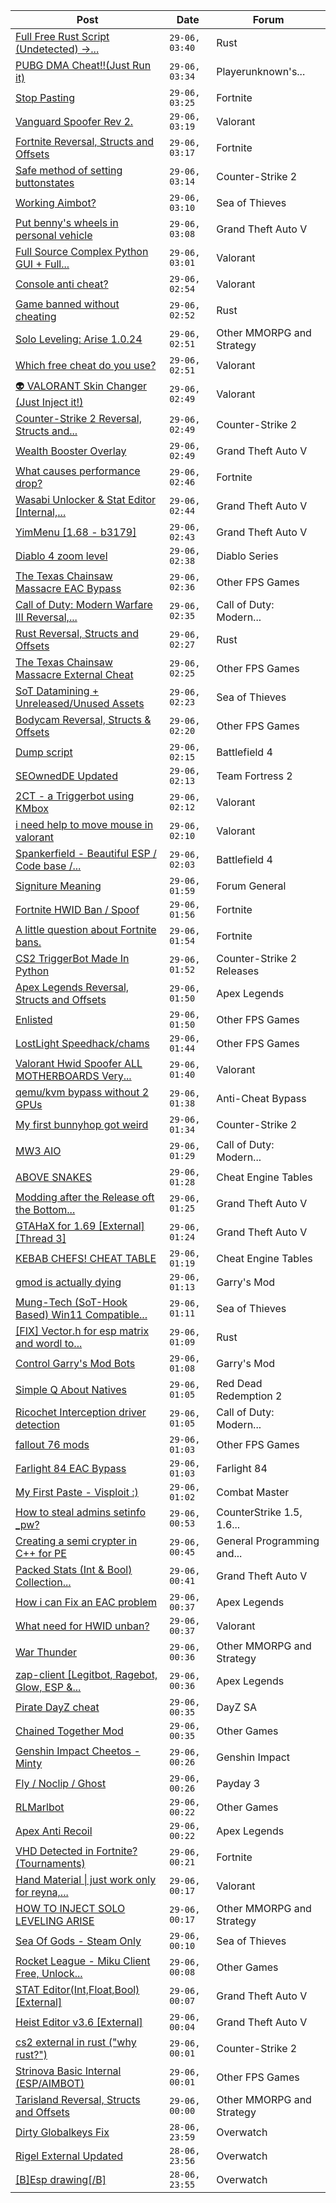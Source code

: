|Post|Date|Forum|
|----|----|-----|
|[Full Free Rust Script (Undetected) ->...](https://www.unknowncheats.me/forum/rust/634920-free-rust-script-undetected-30-04-2024-a.html)|`29-06, 03:40`|Rust|
|[PUBG DMA Cheat!!(Just Run it)](https://www.unknowncheats.me/forum/playerunknown-s-battlegrounds/644302-pubg-dma-cheat-run.html)|`29-06, 03:34`|Playerunknown's...|
|[Stop Pasting](https://www.unknowncheats.me/forum/fortnite/641785-stop-pasting.html)|`29-06, 03:25`|Fortnite|
|[Vanguard Spoofer Rev 2.](https://www.unknowncheats.me/forum/valorant/612562-vanguard-spoofer-rev-2-a.html)|`29-06, 03:19`|Valorant|
|[Fortnite Reversal, Structs and Offsets](https://www.unknowncheats.me/forum/fortnite/235061-fortnite-reversal-structs-offsets.html)|`29-06, 03:17`|Fortnite|
|[Safe method of setting buttonstates](https://www.unknowncheats.me/forum/counter-strike-2-a/641268-safe-method-setting-buttonstates.html)|`29-06, 03:14`|Counter-Strike 2|
|[Working Aimbot?](https://www.unknowncheats.me/forum/sea-of-thieves/642582-aimbot.html)|`29-06, 03:10`|Sea of Thieves|
|[Put benny's wheels in personal vehicle](https://www.unknowncheats.me/forum/grand-theft-auto-v/376369-bennys-wheels-personal-vehicle.html)|`29-06, 03:08`|Grand Theft Auto V|
|[Full Source Complex Python GUI + Full...](https://www.unknowncheats.me/forum/valorant/613998-source-complex-python-gui-valorant-cheat.html)|`29-06, 03:01`|Valorant|
|[Console anti cheat?](https://www.unknowncheats.me/forum/valorant/644294-console-anti-cheat.html)|`29-06, 02:54`|Valorant|
|[Game banned without cheating](https://www.unknowncheats.me/forum/rust/644710-game-banned-cheating.html)|`29-06, 02:52`|Rust|
|[Solo Leveling: Arise 1.0.24](https://www.unknowncheats.me/forum/other-mmorpg-and-strategy/632972-solo-leveling-arise-1-0-24-a.html)|`29-06, 02:51`|Other MMORPG and Strategy|
|[Which free cheat do you use?](https://www.unknowncheats.me/forum/valorant/644508-free-cheat.html)|`29-06, 02:51`|Valorant|
|[👽 VALORANT Skin Changer (Just Inject it!)](https://www.unknowncheats.me/forum/valorant/517551-valorant-skin-changer-inject.html)|`29-06, 02:49`|Valorant|
|[Counter-Strike 2 Reversal, Structs and...](https://www.unknowncheats.me/forum/counter-strike-2-a/576077-counter-strike-2-reversal-structs-offsets.html)|`29-06, 02:49`|Counter-Strike 2|
|[Wealth Booster Overlay](https://www.unknowncheats.me/forum/grand-theft-auto-v/506221-wealth-booster-overlay.html)|`29-06, 02:49`|Grand Theft Auto V|
|[What causes performance drop?](https://www.unknowncheats.me/forum/fortnite/644707-causes-performance-drop.html)|`29-06, 02:46`|Fortnite|
|[Wasabi Unlocker & Stat Editor \[Internal,...](https://www.unknowncheats.me/forum/grand-theft-auto-v/579552-wasabi-unlocker-stat-editor-internal-1-67-a.html)|`29-06, 02:44`|Grand Theft Auto V|
|[YimMenu \[1.68 - b3179\]](https://www.unknowncheats.me/forum/grand-theft-auto-v/476972-yimmenu-1-68-b3179.html)|`29-06, 02:43`|Grand Theft Auto V|
|[Diablo 4 zoom level](https://www.unknowncheats.me/forum/diablo-series/636402-diablo-4-zoom-level.html)|`29-06, 02:38`|Diablo Series|
|[The Texas Chainsaw Massacre EAC Bypass](https://www.unknowncheats.me/forum/other-fps-games/631803-texas-chainsaw-massacre-eac-bypass.html)|`29-06, 02:36`|Other FPS Games|
|[Call of Duty: Modern Warfare III Reversal,...](https://www.unknowncheats.me/forum/call-of-duty-modern-warfare-iii/605287-call-duty-modern-warfare-iii-reversal-structs-offsets.html)|`29-06, 02:35`|Call of Duty: Modern...|
|[Rust Reversal, Structs and Offsets](https://www.unknowncheats.me/forum/rust/164256-rust-reversal-structs-offsets.html)|`29-06, 02:27`|Rust|
|[The Texas Chainsaw Massacre External Cheat](https://www.unknowncheats.me/forum/other-fps-games/638980-texas-chainsaw-massacre-external-cheat.html)|`29-06, 02:25`|Other FPS Games|
|[SoT Datamining + Unreleased/Unused Assets](https://www.unknowncheats.me/forum/sea-of-thieves/624262-sot-datamining-unreleased-unused-assets.html)|`29-06, 02:23`|Sea of Thieves|
|[Bodycam Reversal, Structs & Offsets](https://www.unknowncheats.me/forum/other-fps-games/640993-bodycam-reversal-structs-offsets.html)|`29-06, 02:20`|Other FPS Games|
|[Dump script](https://www.unknowncheats.me/forum/battlefield-4-a/644168-dump-script.html)|`29-06, 02:15`|Battlefield 4|
|[SEOwnedDE Updated](https://www.unknowncheats.me/forum/team-fortress-2-a/644283-seownedde-updated.html)|`29-06, 02:13`|Team Fortress 2|
|[2CT - a Triggerbot using KMbox](https://www.unknowncheats.me/forum/valorant/643856-2ct-triggerbot-using-kmbox.html)|`29-06, 02:12`|Valorant|
|[i need help to move mouse in valorant](https://www.unknowncheats.me/forum/valorant/644701-help-move-mouse-valorant.html)|`29-06, 02:10`|Valorant|
|[Spankerfield - Beautiful ESP / Code base /...](https://www.unknowncheats.me/forum/battlefield-4-a/493695-spankerfield-beautiful-esp-code-base-clean-screenshots.html)|`29-06, 02:03`|Battlefield 4|
|[Signiture Meaning](https://www.unknowncheats.me/forum/forum-general/644644-signiture-meaning.html)|`29-06, 01:59`|Forum General|
|[Fortnite HWID Ban / Spoof](https://www.unknowncheats.me/forum/fortnite/644660-fortnite-hwid-ban-spoof.html)|`29-06, 01:56`|Fortnite|
|[A little question about Fortnite bans.](https://www.unknowncheats.me/forum/fortnite/644260-little-question-fortnite-bans.html)|`29-06, 01:54`|Fortnite|
|[CS2 TriggerBot Made In Python](https://www.unknowncheats.me/forum/counter-strike-2-releases/608773-cs2-triggerbot-python.html)|`29-06, 01:52`|Counter-Strike 2 Releases|
|[Apex Legends Reversal, Structs and Offsets](https://www.unknowncheats.me/forum/apex-legends/319804-apex-legends-reversal-structs-offsets.html)|`29-06, 01:50`|Apex Legends|
|[Enlisted](https://www.unknowncheats.me/forum/other-fps-games/606225-enlisted.html)|`29-06, 01:50`|Other FPS Games|
|[LostLight Speedhack/chams](https://www.unknowncheats.me/forum/other-fps-games/623009-lostlight-speedhack-chams.html)|`29-06, 01:44`|Other FPS Games|
|[Valorant Hwid Spoofer ALL MOTHERBOARDS Very...](https://www.unknowncheats.me/forum/valorant/644272-valorant-hwid-spoofer-motherboards-easy-delay-ban.html)|`29-06, 01:40`|Valorant|
|[qemu/kvm bypass without 2 GPUs](https://www.unknowncheats.me/forum/anti-cheat-bypass/644618-qemu-kvm-bypass-2-gpus.html)|`29-06, 01:38`|Anti-Cheat Bypass|
|[My first bunnyhop got weird](https://www.unknowncheats.me/forum/counter-strike-2-a/644676-bunnyhop-weird.html)|`29-06, 01:34`|Counter-Strike 2|
|[MW3 AIO](https://www.unknowncheats.me/forum/call-of-duty-modern-warfare-iii/643179-mw3-aio.html)|`29-06, 01:29`|Call of Duty: Modern...|
|[ABOVE SNAKES](https://www.unknowncheats.me/forum/cheat-engine-tables/644696-snakes.html)|`29-06, 01:28`|Cheat Engine Tables|
|[Modding after the Release oft the Bottom...](https://www.unknowncheats.me/forum/grand-theft-auto-v/644670-modding-release-oft-bottom-dollar-bounty-dlc.html)|`29-06, 01:25`|Grand Theft Auto V|
|[GTAHaX for 1.69 \[External\] \[Thread 3\]](https://www.unknowncheats.me/forum/grand-theft-auto-v/461672-gtahax-1-69-external-thread-3-a.html)|`29-06, 01:24`|Grand Theft Auto V|
|[KEBAB CHEFS! CHEAT TABLE](https://www.unknowncheats.me/forum/cheat-engine-tables/644693-kebab-chefs-cheat-table.html)|`29-06, 01:19`|Cheat Engine Tables|
|[gmod is actually dying](https://www.unknowncheats.me/forum/garry-s-mod/644149-gmod-actually-dying.html)|`29-06, 01:13`|Garry's Mod|
|[Mung-Tech (SoT-Hook Based) Win11 Compatible...](https://www.unknowncheats.me/forum/sea-of-thieves/643742-mung-tech-sot-hook-based-win11-compatible-own-eac-bypass.html)|`29-06, 01:11`|Sea of Thieves|
|[\[FIX\] Vector.h for esp matrix and wordl to...](https://www.unknowncheats.me/forum/rust/644671-fix-vector-esp-matrix-wordl-screen.html)|`29-06, 01:09`|Rust|
|[Control Garry's Mod Bots](https://www.unknowncheats.me/forum/garry-s-mod/640126-control-garrys-mod-bots.html)|`29-06, 01:08`|Garry's Mod|
|[Simple Q About Natives](https://www.unknowncheats.me/forum/red-dead-redemption-2-a/644689-simple-natives.html)|`29-06, 01:05`|Red Dead Redemption 2|
|[Ricochet Interception driver detection](https://www.unknowncheats.me/forum/call-of-duty-modern-warfare-iii/644086-ricochet-interception-driver-detection.html)|`29-06, 01:05`|Call of Duty: Modern...|
|[fallout 76 mods](https://www.unknowncheats.me/forum/other-fps-games/637757-fallout-76-mods.html)|`29-06, 01:03`|Other FPS Games|
|[Farlight 84 EAC Bypass](https://www.unknowncheats.me/forum/farlight-84-a/644688-farlight-84-eac-bypass.html)|`29-06, 01:03`|Farlight 84|
|[My First Paste - Visploit :)](https://www.unknowncheats.me/forum/combat-master/634779-paste-visploit.html)|`29-06, 01:02`|Combat Master|
|[How to steal admins setinfo _pw?](https://www.unknowncheats.me/forum/counterstrike-1-5-1-6-and-mods/644668-steal-admins-setinfo-_pw.html)|`29-06, 00:53`|CounterStrike 1.5, 1.6...|
|[Creating a semi crypter in C++ for PE](https://www.unknowncheats.me/forum/general-programming-and-reversing/643625-creating-semi-crypter-pe.html)|`29-06, 00:45`|General Programming and...|
|[Packed Stats (Int & Bool) Collection...](https://www.unknowncheats.me/forum/grand-theft-auto-v/578963-packed-stats-int-bool-collection-thread.html)|`29-06, 00:41`|Grand Theft Auto V|
|[How i can Fix an EAC problem](https://www.unknowncheats.me/forum/apex-legends/644525-fix-eac.html)|`29-06, 00:37`|Apex Legends|
|[What need for HWID unban?](https://www.unknowncheats.me/forum/valorant/644281-hwid-unban.html)|`29-06, 00:37`|Valorant|
|[War Thunder](https://www.unknowncheats.me/forum/other-mmorpg-and-strategy/85949-war-thunder.html)|`29-06, 00:36`|Other MMORPG and Strategy|
|[zap-client \[Legitbot, Ragebot, Glow, ESP &...](https://www.unknowncheats.me/forum/apex-legends/628823-zap-client-legitbot-ragebot-glow-esp.html)|`29-06, 00:36`|Apex Legends|
|[Pirate DayZ cheat](https://www.unknowncheats.me/forum/dayz-sa/642240-pirate-dayz-cheat.html)|`29-06, 00:35`|DayZ SA|
|[Chained Together Mod](https://www.unknowncheats.me/forum/other-games/643624-chained-mod.html)|`29-06, 00:35`|Other Games|
|[Genshin Impact Cheetos - Minty](https://www.unknowncheats.me/forum/genshin-impact/641856-genshin-impact-cheetos-minty.html)|`29-06, 00:26`|Genshin Impact|
|[Fly / Noclip / Ghost](https://www.unknowncheats.me/forum/payday-3-a/603453-fly-noclip-ghost.html)|`29-06, 00:26`|Payday 3|
|[RLMarlbot](https://www.unknowncheats.me/forum/other-games/633336-rlmarlbot.html)|`29-06, 00:22`|Other Games|
|[Apex Anti Recoil](https://www.unknowncheats.me/forum/apex-legends/636927-apex-anti-recoil.html)|`29-06, 00:22`|Apex Legends|
|[VHD Detected in Fortnite? (Tournaments)](https://www.unknowncheats.me/forum/fortnite/643964-vhd-detected-fortnite-tournaments.html)|`29-06, 00:21`|Fortnite|
|[Hand Material \| just work only for reyna,...](https://www.unknowncheats.me/forum/valorant/644303-hand-material-reyna-fix.html)|`29-06, 00:17`|Valorant|
|[HOW TO INJECT SOLO LEVELING ARISE](https://www.unknowncheats.me/forum/other-mmorpg-and-strategy/637115-inject-solo-leveling-arise.html)|`29-06, 00:17`|Other MMORPG and Strategy|
|[Sea Of Gods - Steam Only](https://www.unknowncheats.me/forum/sea-of-thieves/614719-sea-gods-steam.html)|`29-06, 00:10`|Sea of Thieves|
|[Rocket League - Miku Client Free, Unlock...](https://www.unknowncheats.me/forum/other-games/643766-rocket-league-miku-client-free-unlock-title-spawning-etc.html)|`29-06, 00:08`|Other Games|
|[STAT Editor(Int,Float,Bool)\[External\]](https://www.unknowncheats.me/forum/grand-theft-auto-v/476043-stat-editor-int-float-bool-external.html)|`29-06, 00:07`|Grand Theft Auto V|
|[Heist Editor v3.6 \[External\]](https://www.unknowncheats.me/forum/grand-theft-auto-v/451205-heist-editor-v3-6-external.html)|`29-06, 00:04`|Grand Theft Auto V|
|[cs2 external in rust ("why rust?")](https://www.unknowncheats.me/forum/counter-strike-2-a/643918-cs2-external-rust-rust.html)|`29-06, 00:01`|Counter-Strike 2|
|[Strinova Basic Internal (ESP/AIMBOT)](https://www.unknowncheats.me/forum/other-fps-games/643994-strinova-basic-internal-esp-aimbot.html)|`29-06, 00:01`|Other FPS Games|
|[Tarisland Reversal, Structs and Offsets](https://www.unknowncheats.me/forum/other-mmorpg-and-strategy/642837-tarisland-reversal-structs-offsets.html)|`29-06, 00:00`|Other MMORPG and Strategy|
|[Dirty Globalkeys Fix](https://www.unknowncheats.me/forum/overwatch/643825-dirty-globalkeys-fix.html)|`28-06, 23:59`|Overwatch|
|[Rigel External Updated](https://www.unknowncheats.me/forum/overwatch/632941-rigel-external-updated.html)|`28-06, 23:56`|Overwatch|
|[\[B\]Esp drawing\[/B\]](https://www.unknowncheats.me/forum/overwatch/644566-esp-drawing.html)|`28-06, 23:55`|Overwatch|
